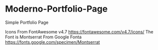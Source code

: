 # Moderno-Portfolio-Page
Simple Portfolio Page

Icons From FontAwesome v4.7
https://fontawesome.com/v4.7/icons/
The Font is Montserrat From Google Fonta
https://fonts.google.com/specimen/Montserrat
